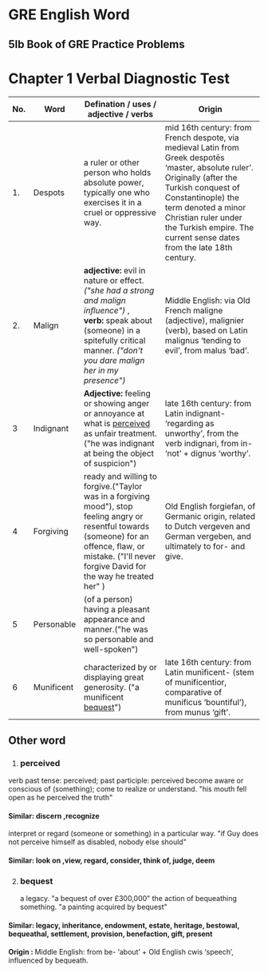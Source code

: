 # GRE English Word

## 5lb Book of GRE Practice Problems

# Chapter 1 Verbal Diagnostic Test

| No. | Word | Defination / uses / adjective / verbs | Origin |
|-----|------|------------| -------|
| 1. | Despots | a ruler or other person who holds absolute power, typically one who exercises it in a cruel or oppressive way.| mid 16th century: from French despote, via medieval Latin from Greek despotēs ‘master, absolute ruler’. Originally (after the Turkish conquest of Constantinople) the term denoted a minor Christian ruler under the Turkish empire. The current sense dates from the late 18th century.  |
| 2. | Malign | <b> adjective: </b> evil in nature or effect. <i> ("she had a strong and malign influence") </i>, <br>  <b> verb: </b> speak about (someone) in a spitefully critical manner. <i> ("don't you dare malign her in my presence") </i> | Middle English: via Old French maligne (adjective), malignier (verb), based on Latin malignus ‘tending to evil’, from malus ‘bad’.|
|3 | Indignant | <b> Adjective: </b>  feeling or showing anger or annoyance at what is [perceived](#perceived) as unfair treatment.("he was indignant at being the object of suspicion")| late 16th century: from Latin indignant- ‘regarding as unworthy’, from the verb indignari, from in- ‘not’ + dignus ‘worthy’. |
|4 | Forgiving | ready and willing to forgive.("Taylor was in a forgiving mood"), stop feeling angry or resentful towards (someone) for an offence, flaw, or mistake. ("I'll never forgive David for the way he treated her" ) | Old English forgiefan, of Germanic origin, related to Dutch vergeven and German vergeben, and ultimately to for- and give. |
| 5| Personable | (of a person) having a pleasant appearance and manner.("he was so personable and well-spoken") |  |
| 6 | Munificent | characterized by or displaying great generosity. ("a munificent [bequest](#bequest)") | late 16th century: from Latin munificent- (stem of munificentior, comparative of munificus ‘bountiful’), from munus ‘gift’. |

 
 
 
 
 
 
 
 
 
 
 
 
 
 
 
 
 ## Other word
 
 1. ### perceived
   verb
     past tense: perceived; past participle: perceived
     become aware or conscious of (something); come to realize or understand.
         "his mouth fell open as he perceived the truth"
  #### Similar: discern ,recognize
  
  interpret or regard (someone or something) in a particular way.
 "if Guy does not perceive himself as disabled, nobody else should"
  #### Similar: look on ,view, regard, consider, think of, judge, deem
  
  2. ### bequest
     a legacy.
        "a bequest of over £300,000"
     the action of bequeathing something.
         "a painting acquired by bequest"
   
 #### Similar: legacy, inheritance, endowment, estate, heritage, bestowal, bequeathal, settlement, provision, benefaction, gift, present
 <b> Origin : </b> Middle English: from be- ‘about’ + Old English cwis ‘speech’, influenced by bequeath.

